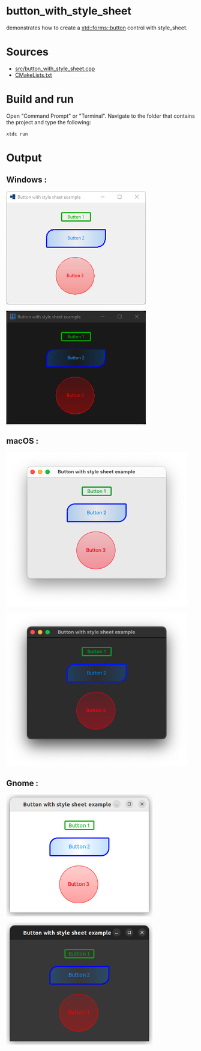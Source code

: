 # button_with_style_sheet

demonstrates how to create a [xtd::forms::button](../../../../src/xtd.forms/include/xtd/forms/button.h) control with style_sheet.

# Sources

* [src/button_with_style_sheet.cpp](src/button_with_style_sheet.cpp)
* [CMakeLists.txt](CMakeLists.txt)

# Build and run

Open "Command Prompt" or "Terminal". Navigate to the folder that contains the project and type the following:

```shell
xtdc run
```

# Output

## Windows :

![Screenshot](../../../../docs/pictures/examples/button_with_style_sheet_w.png)

![Screenshot](../../../../docs/pictures/examples/button_with_style_sheet_wd.png)

## macOS :

![Screenshot](../../../../docs/pictures/examples/button_with_style_sheet_m.png)

![Screenshot](../../../../docs/pictures/examples/button_with_style_sheet_md.png)

## Gnome :

![Screenshot](../../../../docs/pictures/examples/button_with_style_sheet_g.png)

![Screenshot](../../../../docs/pictures/examples/button_with_style_sheet_gd.png)

